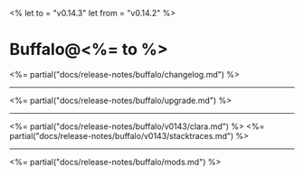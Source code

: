 <%
let to = "v0.14.3"
let from = "v0.14.2"
%>

# Buffalo@<%= to %>

<%= partial("docs/release-notes/buffalo/changelog.md") %>

---

<%= partial("docs/release-notes/buffalo/upgrade.md") %>

---

<%= partial("docs/release-notes/buffalo/v0143/clara.md") %>
<%= partial("docs/release-notes/buffalo/v0143/stacktraces.md") %>

---

<%= partial("docs/release-notes/buffalo/mods.md") %>
